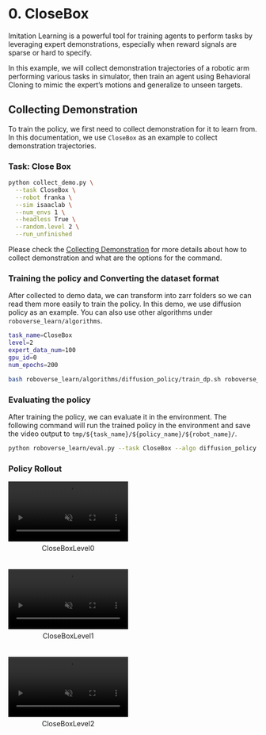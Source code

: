 # 0. CloseBox

Imitation Learning is a powerful tool for training agents to perform tasks by leveraging expert demonstrations, especially when reward signals are sparse or hard to specify.

In this example, we will collect demonstration trajectories of a robotic arm performing various tasks in simulator, then train an agent using Behavioral Cloning to mimic the expert’s motions and generalize to unseen targets.

## Collecting Demonstration

To train the policy, we first need to collect demonstration for it to learn from. In this documentation, we use `CloseBox` as an example to collect demonstration trajectories.


### Task: Close Box
```bash
python collect_demo.py \
  --task CloseBox \
  --robot franka \
  --sim isaaclab \
  --num_envs 1 \
  --headless True \
  --random.level 2 \
  --run_unfinished
```

Please check the [Collecting Demonstration](https://roboverse.wiki/metasim/user_guide/collect_demo_tutorial) for more details about how to collect demonstration and what are the options for the command.

### Training the policy and Converting the dataset format
After collected to demo data, we can transform into zarr folders so we can read them more easily to train the policy. In this demo, we use diffusion policy as an example. You can also use other algorithms under `roboverse_learn/algorithms`.
```bash
task_name=CloseBox
level=2
expert_data_num=100
gpu_id=0
num_epochs=200

bash roboverse_learn/algorithms/diffusion_policy/train_dp.sh roboverse_demo/demo_isaaclab/"${task_name}"-Level"${level}"/robot-franka "${task_name}"FrankaL"${level}" 100 "${gpus}" "${num_epochs}" joint_pos joint_pos 0 1 1
```


### Evaluating the policy
After training the policy, we can evaluate it in the environment. The following command will run the trained policy in the environment and save the video output to `tmp/${task_name}/${policy_name}/${robot_name}/`.
```bash
python roboverse_learn/eval.py --task CloseBox --algo diffusion_policy --num_envs <up to ~50 envs works on RTX> --checkpoint_path <checkpoint_path>
```


### Policy Rollout
<div style="display: flex; flex-wrap: wrap; justify-content: space-between; gap: 10px;">
    <div style="display: flex; justify-content: space-between; width: 100%; margin-bottom: 20px;">
        <div style="width: 48%; text-align: center;">
            <video width="100%" autoplay loop muted playsinline>
                <source src="https://roboverse.wiki/_static/standard_output/il/0_closeboxl0.mp4" type="video/mp4">
            </video>
            <p style="margin-top: 5px;" >CloseBoxLevel0</p>
        </div>
    </div>
</div>


<div style="display: flex; flex-wrap: wrap; justify-content: space-between; gap: 10px;">
    <div style="display: flex; justify-content: space-between; width: 100%; margin-bottom: 20px;">
        <div style="width: 48%; text-align: center;">
            <video width="100%" autoplay loop muted playsinline>
                <source src="https://roboverse.wiki/_static/standard_output/il/0_closeboxl1.mp4" type="video/mp4">
            </video>
            <p style="margin-top: 5px;" >CloseBoxLevel1</p>
        </div>
    </div>
</div>


<div style="display: flex; flex-wrap: wrap; justify-content: space-between; gap: 10px;">
    <div style="display: flex; justify-content: space-between; width: 100%; margin-bottom: 20px;">
        <div style="width: 48%; text-align: center;">
            <video width="100%" autoplay loop muted playsinline>
                <source src="https://roboverse.wiki/_static/standard_output/il/0_closeboxl2.mp4" type="video/mp4">
            </video>
            <p style="margin-top: 5px;" >CloseBoxLevel2</p>
        </div>
    </div>
</div>
